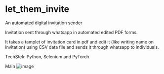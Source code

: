 # let_them_invite
An automated digital invitation sender  

Invitation sent through whatsapp in automated edited PDF forms.

It takes a tamplet of invitation card in pdf and edit it (like writing name on invitation) using CSV data file and sends it through whatsapp to individuals.

TechStek: Python, Selenium and PyTorch 


Main
![image](https://user-images.githubusercontent.com/76736715/211372389-66d6155e-5253-49d8-a49c-09be0b2211e3.png)
